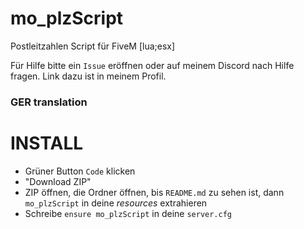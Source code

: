 # mo_plzScript

Postleitzahlen Script für FiveM [lua;esx]

Für Hilfe bitte ein `Issue` eröffnen oder auf meinem Discord nach Hilfe fragen. Link dazu ist in meinem Profil.

### GER translation

# INSTALL
- Grüner Button `Code` klicken 
- "Download ZIP"
- ZIP öffnen, die Ordner öffnen, bis `README.md` zu sehen ist, dann `mo_plzScript` in deine _resources_ extrahieren
- Schreibe `ensure mo_plzScript` in deine `server.cfg`
